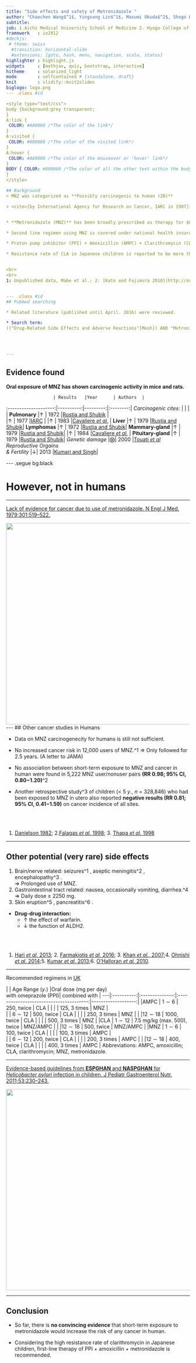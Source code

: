 ```yaml
---
title: "Side effects and safety of Metronidazole "
author: "Chaochen Wang$^1$, Yingsong Lin$^1$, Masumi Okuda$^2$, Shogo Kikuchi$^1$"
subtitle: 
job: 1.Aichi Medical University School of Medicine 2. Hyogo College of Medicine
framework   : io2012       
#deckjs:
 # theme: swiss
  #transition: horizontal-slide
  #extensions: [goto, hash, menu, navigation, scale, status]
highlighter : highlight.js  
widgets     : [mathjax, quiz, bootstrap, interactive]
hitheme     : solarized_light 
mode        : selfcontained # {standalone, draft}
knit        : slidify::knit2slides  
biglogo: logo.png
--- .class #id

<style type="text/css">
body {background:grey transparent;
}
A:link {
 COLOR: #AA0000 /*The color of the link*/
}
A:visited {
 COLOR: #800080 /*The color of the visited link*/
}
A:hover {
 COLOR: #AA0000 /*The color of the mouseover or 'hover' link*/
}
BODY { COLOR: #800080 /*The color of all the other text within the body of the page*/
}
</style>

## Background
> MNZ was categorized as **Possibly carcinogenic to human (2B)** 

> <cite>[by International Agency for Research on Cancer, IARC in 1987](http://monographs.iarc.fr/ENG/Monographs/suppl7/index.php)</cite>


* **Metronidazole (MNZ)** has been broadly prescribed as therapy for $H. pylori$ eradication worldwide. 

* Second line regimen using MNZ is covered under national health insurance in Japan.

* Proton pump inhibitor (PPI) + Amoxicillin (AMPC) + Clarithromycin (CLA), (PAC) regimen had a significant lower **eradication rate** of 60.5$\%$ compared with PPI + AMPC + MNZ, (PAM) regimen (98.3$\%$).^1 

* Resistance rate of CLA in Japanese children is reported to be more than 40$\%$.^2


<br>
<br>
1: Unpublished data, Mabe et al.; 2: [Kato and Fujimura 2010](http://onlinelibrary.wiley.com/doi/10.1111/j.1442-200X.2009.02915.x/abstract)


--- .class #id
## Pubmed searching 

* Related literature (published until April. 2016) were reviewed. 

* Search term:  
(("Drug-Related Side Effects and Adverse Reactions"[Mesh]) AND "Metronidazole"[Mesh]) <br> OR <br> ( "Metronidazole/adverse effects"[Mesh] OR "Metronidazole/toxicity"[Mesh] ) <br> OR <br>  (("Metronidazole"[Mesh]) AND "Carcinogenicity Tests"[Mesh])




---
```


## Evidence found 

**Oral exposure of MNZ has shown carcinogenic activity in mice and rats.**

                      | Results   |Year      | Authors  |   
:--------------------:|----------:|---------:|:--------:|
_Carcinogenic cites:_ |           |          |          |
**Pulmonary**         |$\uparrow$ | 1972     |[Rustia and Shubik](http://www.ncbi.nlm.nih.gov/pubmed/5058971) |    
                      |$\uparrow$ | 1977     |[IARC](http://www.inchem.org/documents/iarc/vol13/metronidazole.html) | 
                      |$\uparrow$ | 1983     |[Cavaliere _et al._](http://www.ncbi.nlm.nih.gov/pubmed/?term=Cavaliere+1983%2C+metronidazole) |
**Liver**             |$\uparrow$ | 1979     |[Rustia and Shubik](http://www.ncbi.nlm.nih.gov/pubmed/288941)|
**Lymphomas**         |$\uparrow$ | 1972     |[Rustia and Shubik](http://www.ncbi.nlm.nih.gov/pubmed/5058971)|
**Mammary-gland**     |$\uparrow$ | 1979     |[Rustia and Shubik](http://www.ncbi.nlm.nih.gov/pubmed/288941)|
                      |$\uparrow$ | 1984     |[Cavaliere _et al._](http://www.ncbi.nlm.nih.gov/pubmed/?term=Cavaliere+1984%2C+metronidazole) |
**Pituitary-gland**   |$\uparrow$ | 1979     |[Rustia and Shubik](http://www.ncbi.nlm.nih.gov/pubmed/288941)|
_Genetic damage_      |$\bigotimes$| 2000    |[Touati _et al_](http://jac.oxfordjournals.org/content/46/6/987.long)
_Reproductive Orgains <br> & Fertility_  |$\downarrow$| 2013    |[Kumari and Singh](http://www.ncbi.nlm.nih.gov/pmc/articles/PMC3914484/)|

--- .segue bg:black

# However, not in humans

--- 
[Lack of evidence for cancer due to use of metronidazole. N Engl J Med. 1979;301:519–522.](http://www.nejm.org/doi/full/10.1056/NEJM197909063011003)
<div class="centered">
<IMG SRC="NEJM.png" style="width:900px;height:550px">
</div>
--- 
## Other cancer studies in Humans

* Data on MNZ carcinogenecity for humans is still not sufficient. 

* No increased cancer risk in 12,000 users of MNZ.^1 $\Longrightarrow$ Only followed for 2.5 years. (A letter to JAMA)

* No association between short-term exposure to MNZ and cancer in human were found in 5,222 MNZ user/nonuser pairs **(RR 0.98; 95% CI, 0.80$-$1.20)**^2

* Another retrospective study^3 of children ($<$ 5 $y.$, _n_ $=$ 328,846) who had been exposed to MNZ in utero also reported **negative results (RR 0.81; 95% CI, 0.41$-$1.59)** on cancer incidence of all sites. 

<br><br>

1. [Danielson 1982](http://jama.jamanetwork.com/article.aspx?articleid=372448); 2.[Falagas _et al._ 1998](http://cid.oxfordjournals.org/content/26/2/384.short); 3. [Thapa _et al._ 1998](http://onlinelibrary.wiley.com/doi/10.1002/%28SICI%291097-0142%2819981001%2983:7%3C1461::AID-CNCR25%3E3.0.CO;2-1/abstract)

--- 

## Other potential (very rare) side effects 
1. Brain/nerve related: seizures^1 , aseptic meningitis^2 , encephalopathy^3 .<br> $\Longrightarrow$ Prolonged use of MNZ. 
2. Gastrointestinal tract related: nausea, occasionally vomiting, diarrhea.^4 <br> $\Longrightarrow$ Daily dose $\geq$ 2250 mg.
3. Skin eruption^5 , pancreatitis^6 .

* **Drug-drug interaction:**
    + $\uparrow$ the effect of warfarin.
    + $\downarrow$ the function of ALDH2. 


<br><br>
1. [Hari _et al._ 2013](http://www.ncbi.nlm.nih.gov/pmc/articles/PMC3696306/); 2. [Farmakiotis _et al._ 2016](http://www.nejm.org/doi/full/10.1056/NEJMicm1505174); 3. [Khan _et al._, 2007](http://annals.org/article.aspx?articleid=659104&resultClick=3);4. [Ohnishi _et al._ 2014](http://www.sciencedirect.com/science/article/pii/S1383576914000725);5. [Kumar _et al._ 2013](http://www.ncbi.nlm.nih.gov/pmc/articles/PMC3830266/);6. [O’Halloran _et al._ 2010](http://www.ncbi.nlm.nih.gov/pmc/articles/PMC2939404/).

---
Recommended regimens in [UK](https://www.evidence.nhs.uk/formulary/bnfc/current/1-gastro-intestinal-system/13-antisecretory-drugs-and-mucosal-protectants/helicobacter-pylori-infection) 

   |            |  Age Range ($y.$) |Oral dose (mg per day)<br> with omeprazole (PPI)|   combined with    |
---|:----------:|:--------------:|:---------------------------------------:|-------------------:|
   |AMPC        |   $1\sim 6$     |      250, twice                      |                CLA |
   |            |                |     125, 3 times                     |                MNZ |         
   |            | $6\sim 12$      |     500, twice                       |                CLA | 
   |            |                |     250, 3 times                     |                MNZ |
   |            |$12\sim18$      |  1000, twice                          |                CLA |
   |            |                |      500, 3 times                     |                MNZ |
   |CLA         |  $1\sim12$     |       7.5 mg/kg (max. 500), twice     |      MNZ/AMPC  |
   |            |$12\sim18$      |     500, twice                       |           MNZ/AMPC  |
   |MNZ         |   $1\sim 6$      |      100, twice                      |                CLA |
   |            |                |     100, 3 times                     |                AMPC |         
   |            |  $6\sim 12$      |     200, twice                       |                CLA | 
   |            |                |     200, 3 times                     |                AMPC |
   |            |$12\sim18$     |     400, twice                       |                CLA |
   |            |                |    400, 3 times                     |                AMPC |
Abbreviations: AMPC, amoxicillin; CLA, clarithromycin; MNZ, metronidazole.

---
[Evidence-based guidelines from **ESPGHAN** and **NASPGHAN** for _Helicobacter pylori_ infection in children. J Pediatr Gastroenterol Nutr. 2011;53:230–243.](http://www.ncbi.nlm.nih.gov/pubmed/?term=21558964)
<div class="centered">
<IMG SRC="Guideline.png" style="width:850px;height:550px">
</div>


--- 

## Conclusion

* So far, there is **no convincing evidence** that short-term exposure to metronidazole would increase the risk of any cancer in human. 

* Considering the high resistance rate of clarithromycin in Japanese children, first-line therapy of PPI + amoxicillin + metronidazole is recommended. 



